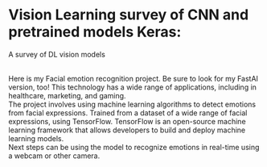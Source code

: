 # Vision Learning survey of CNN and pretrained models Keras:
A survey of DL vision models


<br>
Here is my Facial emotion recognition project.  Be sure to look for my FastAI version, too! This technology has a wide range of applications, including in healthcare, marketing, and gaming.
<br>
The project involves using machine learning algorithms to detect emotions from facial expressions. Trained from a dataset of a wide range of facial expressions, using TensorFlow. TensorFlow is an open-source machine learning framework that allows developers to build and deploy machine learning models. 
<br>
Next steps can be using the model to recognize emotions in real-time using a webcam or other camera. 
